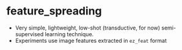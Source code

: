 # feature_spreading

- Very simple, lightweight, low-shot (transductive, for now) semi-supervised learning technique.
- Experiments use image features extracted in `ez_feat` format

